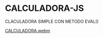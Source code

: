 # CALCULADORA-JS
CLACULADORA SIMPLE CON METODO EVAL()

[CALCULADORA.webm](https://github.com/martinhasenbalg/CALCULADORA-JS/assets/85136787/6d184469-1a67-4d3a-bbea-abed0c49d5da)
